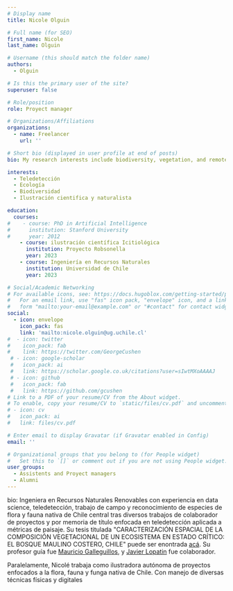 ```yaml
---
# Display name
title: Nicole Olguin

# Full name (for SEO)
first_name: Nicole
last_name: Olguin

# Username (this should match the folder name)
authors:
  - Olguin

# Is this the primary user of the site?
superuser: false

# Role/position
role: Proyect manager

# Organizations/Affiliations
organizations:
  - name: Freelancer
    url: ''

# Short bio (displayed in user profile at end of posts)
bio: My research interests include biodiversity, vegetation, and remote sensing

interests:
  - Teledetección
  - Ecología
  - Biodiversidad 
  - Ilustración cientifica y naturalista

education:
  courses:
#    - course: PhD in Artificial Intelligence
#      institution: Stanford University
#      year: 2012
    - course: ilustración científica Icitiológica
      institution: Proyecto Robsonella
      year: 2023
    - course: Ingeniería en Recursos Naturales
      institution: Universidad de Chile
      year: 2023

# Social/Academic Networking
# For available icons, see: https://docs.hugoblox.com/getting-started/page-builder/#icons
#   For an email link, use "fas" icon pack, "envelope" icon, and a link in the
#   form "mailto:your-email@example.com" or "#contact" for contact widget.
social:
  - icon: envelope
    icon_pack: fas
    link: 'mailto:nicole.olguin@ug.uchile.cl'
#  - icon: twitter
#    icon_pack: fab
#    link: https://twitter.com/GeorgeCushen
 # - icon: google-scholar
 #   icon_pack: ai
 #   link: https://scholar.google.co.uk/citations?user=sIwtMXoAAAAJ
 # - icon: github
 #   icon_pack: fab
 #   link: https://github.com/gcushen
# Link to a PDF of your resume/CV from the About widget.
# To enable, copy your resume/CV to `static/files/cv.pdf` and uncomment the lines below.
# - icon: cv
#   icon_pack: ai
#   link: files/cv.pdf

# Enter email to display Gravatar (if Gravatar enabled in Config)
email: ''

# Organizational groups that you belong to (for People widget)
#   Set this to `[]` or comment out if you are not using People widget.
user_groups:
  - Assistents and Proyect managers
  - Alumni
---
```


bio: Ingeniera en Recursos Naturales Renovables con experiencia en data science, teledetección, trabajo de campo y reconocimiento de especies de flora y fauna nativa de Chile central tras diversos trabajos de colaborador de proyectos y por memoria de título enfocada en teledetección aplicada a métricas de paisaje. 
Su tesis titulada "CARACTERIZACIÓN ESPACIAL DE LA COMPOSICIÓN VEGETACIONAL DE UN ECOSISTEMA EN ESTADO CRÍTICO: EL BOSQUE MAULINO COSTERO, CHILE" puede ser enontrada [acá](https://drive.google.com/file/d/1isBB1Ruza3busCZW45jLLCP7j4O7uQEI/view?usp=drive_link). Su profesor guía fue [Mauricio Galleguillos](https://www.javierlopatin.com/author/mauricio-galleguillos/), y [Javier Lopatin](https://www.javierlopatin.com/author/javier-lopatin/) fue colaborador. 

Paralelamente, Nicolé trabaja como ilustradora autónoma de proyectos enfocados a la flora, fauna y funga nativa de Chile. Con manejo de diversas técnicas físicas y digitales